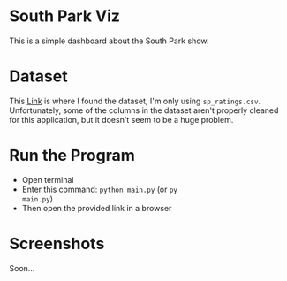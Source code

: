 # South Park Viz

This is a simple dashboard about the South Park show.

# Dataset

This [Link](https://www.kaggle.com/datasets/mustafacicek/south-park-scripts-dataset) is where I found the dataset, I'm only using <code>sp_ratings.csv</code>. Unfortunately, some of the columns in the dataset aren't properly cleaned for this application, but it doesn't seem to be a huge problem.

# Run the Program

- Open terminal
- Enter this command: <code>python main.py</code> (or <code>py main.py</code>)
- Then open the provided link in a browser

# Screenshots

Soon...